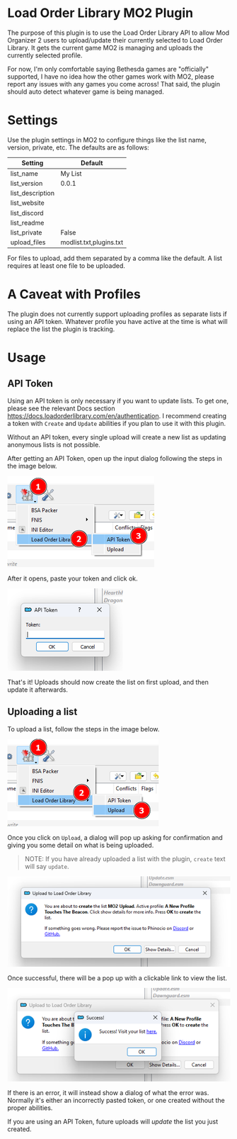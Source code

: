 # Load Order Library MO2 Plugin

The purpose of this plugin is to use the Load Order Library API to allow Mod Organizer 2 users to upload/update their currently selected to Load Order Library. It gets the current game MO2 is managing and uploads the currently selected profile.

For now, I'm only comfortable saying Bethesda games are "officially" supported, I have no idea how the other games work with MO2, please report any issues with any games you come across! That said, the plugin should auto detect whatever game is being managed.

# Settings

Use the plugin settings in MO2 to configure things like the list name, version, private, etc.
The defaults are as follows:

| Setting          | Default                 |
| ---------------- | ----------------------- |
| list_name        | My List                 |
| list_version     | 0.0.1                   |
| list_description |                         |
| list_website     |                         |
| list_discord     |                         |
| list_readme      |                         |
| list_private     | False                   |
| upload_files     | modlist.txt,plugins.txt |

For files to upload, add them separated by a comma like the default. A list requires at least one file to be uploaded.

# A Caveat with Profiles

The plugin does not currently support uploading profiles as separate lists if using an API token. Whatever profile you have active at the time is what will replace the list the plugin is tracking.

# Usage

## API Token

Using an API token is only necessary if you want to update lists. To get one, please see the relevant Docs section https://docs.loadorderlibrary.com/en/authentication. I recommend creating a token with `Create` and `Update` abilities if you plan to use it with this plugin.

Without an API token, every single upload will create a new list as updating anonymous lists is not possible.

After getting an API Token, open up the input dialog following the steps in the image below.

![Open token input](./docs/images/add_api_token1.png)

After it opens, paste your token and click ok.

![Paste your token](./docs/images/add_api_token2.png)

That's it! Uploads should now create the list on first upload, and then update it afterwards.

## Uploading a list

To upload a list, follow the steps in the image below.

![Upload a list](./docs/images/upload_list1.png)

Once you click on `Upload`, a dialog will pop up asking for confirmation and giving you some detail on what is being uploaded.

> NOTE: If you have already uploaded a list with the plugin, `create` text will say `update`.

![Confirm upload](./docs/images/upload_list2.png)

Once successful, there will be a pop up with a clickable link to view the list.

![Successful upload](./docs/images/upload_list3.png)

If there is an error, it will instead show a dialog of what the error was. Normally it's either an incorrectly pasted token, or one created without the proper abilities.

If you are using an API Token, future uploads will _update_ the list you just created.
